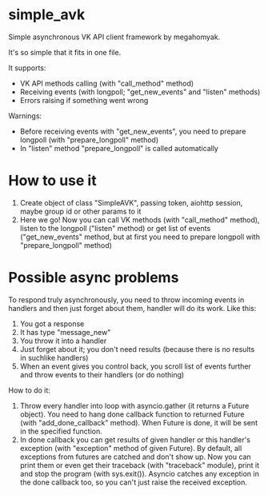 # simple_avk
Simple asynchronous VK API client framework by megahomyak.

It's so simple that it fits in one file.

It supports:
* VK API methods calling (with "call_method" method)
* Receiving events (with longpoll; "get_new_events" and "listen" methods)
* Errors raising if something went wrong

Warnings:
* Before receiving events with "get_new_events", you need to prepare longpoll (with "prepare_longpoll" method)
* In "listen" method "prepare_longpoll" is called automatically

# How to use it
1. Create object of class "SimpleAVK", passing token, aiohttp session, maybe group id or other params to it
2. Here we go! Now you can call VK methods (with "call_method" method), listen to the longpoll ("listen" method) or get list of events ("get_new_events" method, but at first you need to prepare longpoll with "prepare_longpoll" method)

# Possible async problems
To respond truly asynchronously, you need to throw incoming events in handlers and then just forget about them, handler will do its work. Like this:
1. You got a response
2. It has type "message_new"
3. You throw it into a handler
4. Just forget about it; you don't need results (because there is no results in suchlike handlers)
5. When an event gives you control back, you scroll list of events further and throw events to their handlers (or do nothing)

How to do it:
1. Throw every handler into loop with asyncio.gather (it returns a Future object). You need to hang done callback function to returned Future (with "add_done_callback" method). When Future is done, it will be sent in the specified function.
2. In done callback you can get results of given handler or this handler's exception (with "exception" method of given Future). By default, all exceptions from futures are catched and don't show up. Now you can print them or even get their traceback (with "traceback" module), print it and stop the program (with sys.exit()). Asyncio catches any exception in the done callback too, so you can't just raise the received exception.
